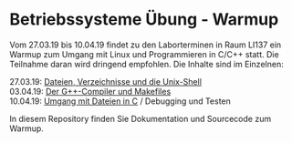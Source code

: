 # Betriebssysteme Übung - Warmup

Vom 27.03.19 bis 10.04.19 findet zu den Laborterminen in Raum LI137 ein Warmup zum Umgang mit Linux und Programmieren in C/C++ statt. Die Teilnahme daran wird dringend empfohlen. Die Inhalte sind im Einzelnen:

27.03.19: [Dateien, Verzeichnisse und die Unix-Shell](Termin1/termin1.md)  
03.04.19: [Der G++-Compiler und Makefiles](Termin2/termin2.md)  
10.04.19: [Umgang mit Dateien in C](Termin3/termin3.md) / Debugging und Testen

In diesem Repository finden Sie Dokumentation und Sourcecode zum Warmup.

